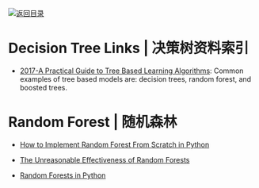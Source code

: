 [![返回目录](https://user-images.githubusercontent.com/5803001/38079637-ff0abcf0-3371-11e8-9b76-ad651620afc7.jpg)](https://github.com/wxyyxc1992/Awesome-Links)

# Decision Tree Links | 决策树资料索引

- [2017-A Practical Guide to Tree Based Learning Algorithms](https://sadanand-singh.github.io/posts/treebasedmodels/): Common examples of tree based models are: decision trees, random forest, and boosted trees.

# Random Forest | 随机森林

- [How to Implement Random Forest From Scratch in Python](http://machinelearningmastery.com/implement-random-forest-scratch-python/)

- [The Unreasonable Effectiveness of Random Forests](https://medium.com/rants-on-machine-learning/the-unreasonable-effectiveness-of-random-forests-f33c3ce28883#.wdmxlsekf)

- [Random Forests in Python](http://www.kdnuggets.com/2016/12/random-forests-python.html)
